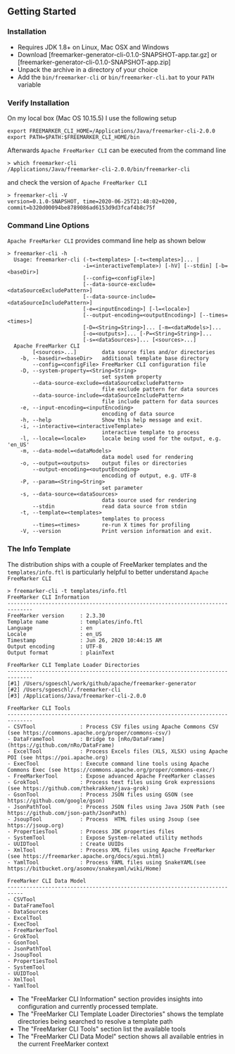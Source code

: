 ## Getting Started

### Installation

* Requires JDK 1.8+ on Linux, Mac OSX and Windows
* Download [freemarker-generator-cli-0.1.0-SNAPSHOT-app.tar.gz] or [freemarker-generator-cli-0.1.0-SNAPSHOT-app.zip]
* Unpack the archive in a directory of your choice
* Add the `bin/freemarker-cli` or `bin/freemarker-cli.bat` to your `PATH` variable

### Verify Installation

On my local box (Mac OS 10.15.5) I use the following setup

```
export FREEMARKER_CLI_HOME=/Applications/Java/freemarker-cli-2.0.0
export PATH=$PATH:$FREEMARKER_CLI_HOME/bin
```

Afterwards `Apache FreeMarker CLI` can be executed from the command line

```
> which freemarker-cli
/Applications/Java/freemarker-cli-2.0.0/bin/freemarker-cli
```

and check the version of `Apache FreeMarker CLI`

```
> freemarker-cli -V
version=0.1.0-SNAPSHOT, time=2020-06-25T21:48:02+0200, commit=b320d00094be8789086ad6153d9d3fcaf4b8c75f
```

### Command Line Options

`Apache FreeMarker CLI` provides command line help as shown below

```
> freemarker-cli -h
  Usage: freemarker-cli (-t=<templates> [-t=<templates>]... |
                        -i=<interactiveTemplate>) [-hV] [--stdin] [-b=<baseDir>]
                        [--config=<configFile>]
                        [--data-source-exclude=<dataSourceExcludePattern>]
                        [--data-source-include=<dataSourceIncludePattern>]
                        [-e=<inputEncoding>] [-l=<locale>]
                        [--output-encoding=<outputEncoding>] [--times=<times>]
                        [-D=<String=String>]... [-m=<dataModels>]...
                        [-o=<outputs>]... [-P=<String=String>]...
                        [-s=<dataSources>]... [<sources>...]
  Apache FreeMarker CLI
        [<sources>...]        data source files and/or directories
    -b, --basedir=<baseDir>   additional template base directory
        --config=<configFile> FreeMarker CLI configuration file
    -D, --system-property=<String=String>
                              set system property
        --data-source-exclude=<dataSourceExcludePattern>
                              file exclude pattern for data sources
        --data-source-include=<dataSourceIncludePattern>
                              file include pattern for data sources
    -e, --input-encoding=<inputEncoding>
                              encoding of data source
    -h, --help                Show this help message and exit.
    -i, --interactive=<interactiveTemplate>
                              interactive template to process
    -l, --locale=<locale>     locale being used for the output, e.g. 'en_US'
    -m, --data-model=<dataModels>
                              data model used for rendering
    -o, --output=<outputs>    output files or directories
        --output-encoding=<outputEncoding>
                              encoding of output, e.g. UTF-8
    -P, --param=<String=String>
                              set parameter
    -s, --data-source=<dataSources>
                              data source used for rendering
        --stdin               read data source from stdin
    -t, --template=<templates>
                              templates to process
        --times=<times>       re-run X times for profiling
    -V, --version             Print version information and exit.
```

### The Info Template

The distribution ships with a couple of FreeMarker templates and the `templates/info.ftl` is particularly helpful 
to better understand `Apache FreeMarker CLI`

```
> freemarker-cli -t templates/info.ftl
FreeMarker CLI Information
------------------------------------------------------------------------------
FreeMarker version     : 2.3.30
Template name          : templates/info.ftl
Language               : en
Locale                 : en_US
Timestamp              : Jun 26, 2020 10:44:15 AM
Output encoding        : UTF-8
Output format          : plainText

FreeMarker CLI Template Loader Directories
------------------------------------------------------------------------------
[#1] /Users/sgoeschl/work/github/apache/freemarker-generator
[#2] /Users/sgoeschl/.freemarker-cli
[#3] /Applications/Java/freemarker-cli-2.0.0

FreeMarker CLI Tools
------------------------------------------------------------------------------
- CSVTool              : Process CSV files using Apache Commons CSV (see https://commons.apache.org/proper/commons-csv/)
- DataFrameTool        : Bridge to [nRo/DataFrame](https://github.com/nRo/DataFrame)
- ExcelTool            : Process Excels files (XLS, XLSX) using Apache POI (see https://poi.apache.org)
- ExecTool             : Execute command line tools using Apache Commons Exec (see https://commons.apache.org/proper/commons-exec/)
- FreeMarkerTool       : Expose advanced Apache FreeMarker classes
- GrokTool             : Process text files using Grok expressions (see https://github.com/thekrakken/java-grok)
- GsonTool             : Process JSON files using GSON (see https://github.com/google/gson)
- JsonPathTool         : Process JSON files using Java JSON Path (see https://github.com/json-path/JsonPath)
- JsoupTool            : Process  HTML files using Jsoup (see https://jsoup.org)
- PropertiesTool       : Process JDK properties files
- SystemTool           : Expose System-related utility methods
- UUIDTool             : Create UUIDs
- XmlTool              : Process XML files using Apache FreeMarker (see https://freemarker.apache.org/docs/xgui.html)
- YamlTool             : Process YAML files using SnakeYAML(see https://bitbucket.org/asomov/snakeyaml/wiki/Home)

FreeMarker CLI Data Model
---------------------------------------------------------------------------
- CSVTool
- DataFrameTool
- DataSources
- ExcelTool
- ExecTool
- FreeMarkerTool
- GrokTool
- GsonTool
- JsonPathTool
- JsoupTool
- PropertiesTool
- SystemTool
- UUIDTool
- XmlTool
- YamlTool
```

* The "FreeMarker CLI Information" section provides insights into configuration and currently processed template.
* The "FreeMarker CLI Template Loader Directories" shows the template directories being searched to resolve a template path
* The "FreeMarker CLI Tools" section list the available tools
* The "FreeMarker CLI Data Model" section shows all available entries in the current FreeMarker context 
